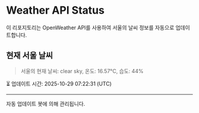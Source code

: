 
# Weather API Status

이 리포지토리는 OpenWeather API를 사용하여 서울의 날씨 정보를 자동으로 업데이트합니다.

## 현재 서울 날씨
> 서울의 현재 날씨: clear sky, 온도: 16.57°C, 습도: 44%

⏳ 업데이트 시간: 2025-10-29 07:22:31 (UTC)

---
자동 업데이트 봇에 의해 관리됩니다.
